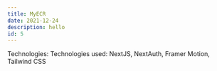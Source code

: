 ```yaml
---
title: MyECR
date: 2021-12-24
description: hello
id: 5
---
```

Technologies: Technologies used: NextJS, NextAuth, Framer Motion, Tailwind CSS